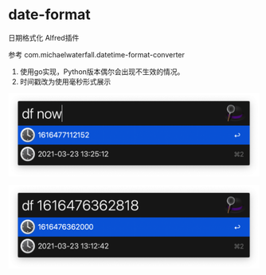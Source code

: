 # date-format

日期格式化 Alfred插件

参考 com.michaelwaterfall.datetime-format-converter

1. 使用go实现，Python版本偶尔会出现不生效的情况。
2. 时间戳改为使用毫秒形式展示

![](01.png)

![](02.png)




